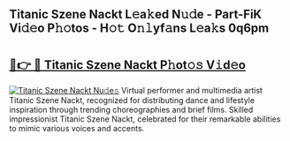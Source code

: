 ## Titanic Szene Nackt L𝚎a𝚔ed N𝚞𝚍e - Part-FiK Vi𝚍𝚎o P𝚑𝚘tos - H𝚘𝚝 O𝚗𝚕yf𝚊ns L𝚎a𝚔s 0q6pm

# <h2><a href="http://kf7l4yi.oniu.top/?m=Titanic+Szene+Nackt">🔗👉 🔴 Titanic Szene Nackt P𝚑ot𝚘𝚜 V𝚒d𝚎o</a></h2>

[![Titanic Szene Nackt Nu𝚍e𝚜](https://i.imgur.com/0qMVB7G.gif)](http://kf7l4yi.oniu.top/?m=Titanic+Szene+Nackt)
Virtual performer and multimedia artist Titanic Szene Nackt, recognized for distributing dance and lifestyle inspiration through trending choreographies and brief films. Skilled impressionist Titanic Szene Nackt, celebrated for their remarkable abilities to mimic various voices and accents.  
